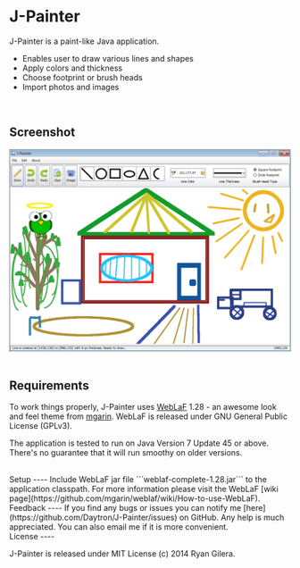 J-Painter 
=========

J-Painter is a paint-like Java application.

  - Enables user to draw various lines and shapes
  - Apply colors and thickness
  - Choose footprint or brush heads
  - Import photos and images

 
<br>

Screenshot
----

![ScreenShot](https://github.com/Daytron/J-Painter/raw/master/screenshots/screenshot.png)
<br><br>

Requirements
-----------

To work things properly, J-Painter uses [WebLaF](https://github.com/mgarin/weblaf) 1.28 - an awesome look and feel theme from [mgarin](https://github.com/mgarin). WebLaF is released under GNU General Public License (GPLv3).

The application is tested to run on Java Version 7 Update 45 or above. There's no guarantee that it will run smoothy on older versions.

<br>
Setup
----
Include WebLaF jar file ```weblaf-complete-1.28.jar``` to the application classpath. For more information please visit the WebLaF [wiki page](https://github.com/mgarin/weblaf/wiki/How-to-use-WebLaF).

<br>
Feedback
----
If you find any bugs or issues you can notify me [here](https://github.com/Daytron/J-Painter/issues) on GitHub. Any help is much appreciated. You can also email me if it is more convenient.

<br>
License
----

J-Painter is released under MIT License (c) 2014 Ryan Gilera.



